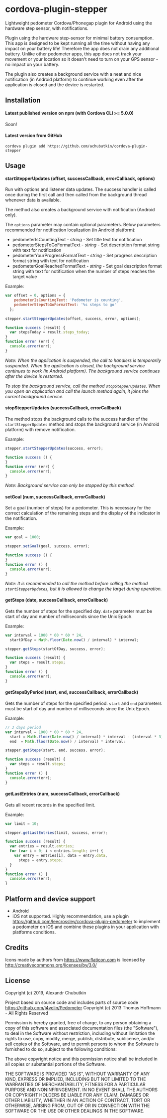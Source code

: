 # cordova-plugin-stepper

Lightweight pedometer Cordova/Phonegap plugin for Android using the hardware step sensor, with notifications.

Plugin using the hardware step-sensor for minimal battery consumption. This app is designed to be kept running all the time without having any impact on your battery life! Therefore the app does not drain any additional battery. Unlike other pedometer apps, this app does not track your movement or your location so it doesn't need to turn on your GPS sensor - no impact on your battery.

The plugin also creates a background service with a neat and nice notification (in Android platform) to continue working even after the application is closed and the device is restarted.

## Installation

#### Latest published version on npm (with Cordova CLI >= 5.0.0)

Soon!

#### Latest version from GitHub

```
cordova plugin add https://github.com/achubutkin/cordova-plugin-stepper
```
## Usage

#### startStepperUpdates (offset, successCallback, errorCallback, options) 
Run with options and listener data updates. The success handler is called once during the first call and then called from the background thread whenever data is available.

The method also creates a background service with notification (Android only).

The `options` parameter may contain optional parameters. Below parameters recommended for notification localization (in Android platform):
- pedometerIsCountingText - _string_ - Set title text for notification
- pedometerStepsToGoFormatText - _string_ - Set description format string with text for notification
- pedometerYourProgressFormatText - _string_ - Set progress description format string with text for notification
- pedometerGoalReachedFormatText - _string_ - Set goal description format string with text for notification when the number of steps reaches the target value

Example:
```js
var offset = 0, options = { 
    pedometerIsCountingText: 'Pedometer is counting', 
    pedometerStepsToGoFormatText: '%s steps to go'
  };
  
stepper.startStepperUpdates(offset, success, error, options);

function success (result) {
  var stepsToday = result.steps_today;
}
function error (err) {
  console.error(err);
}
```

_Note: When the application is suspended, the call to handlers is temporarily suspended. When the application is closed, the background service continues to work (in Android platform). The background service continues after the device is restarted._

_To stop the background service, call the method `stopStepperUpdates`. When you open an application and call the launch method again, it joins the current background service._

#### stopStepperUpdates (successCallback, errorCallback) 
The method stops the background calls to the success handler of the `startStepperUpdates` method and stops the background service (in Android platform) with remove notification.

Example:
```js
stepper.startStepperUpdates(success, error);

function success () {
}
function error (err) {
  console.error(err);
}
```

_Note: Background service can only be stopped by this method._

#### setGoal (num, successCallback, errorCallback) 
Set a goal (number of steps) for a pedometer. This is necessary for the correct calculation of the remaining steps and the display of the indicator in the notification.

Example:
```js
var goal = 1000;

stepper.setGoal(goal, success, error);

function success () {
}
function error () {
  console.error(err);
}
```

_Note: It is recommended to call the method before calling the method `startStepperUpdates`, but it is allowed to change the target during operation._

#### getSteps (date, successCallback, errorCallback) 
Gets the number of steps for the specified day. `date` parameter must be start of day and number of milliseconds since the Unix Epoch.

Example:
```js
var interval = 1000 * 60 * 60 * 24, 
  startOfDay = Math.floor(Date.now() / interval) * interval;

stepper.getSteps(startOfDay, success, error);

function success (result) {
  var steps = result.steps;
}
function error () {
  console.error(err);
}
```

#### getStepsByPeriod (start, end, successCallback, errorCallback) 
Gets the number of steps for the specified period. `start` and `end` parameters must be start of day and number of milliseconds since the Unix Epoch.

Example:
```js
// 3 days period 
var interval = 1000 * 60 * 60 * 24, 
  start = Math.floor(Date.now() / interval) * interval - (interval * 3),
  end  = Math.floor(Date.now() / interval) * interval;

stepper.getSteps(start, end, success, error);

function success (result) {
  var steps = result.steps;
}
function error () {
  console.error(err);
}
```

#### getLastEntries (num, successCallback, errorCallback) 
Gets all recent records in the specified limit.

Example:
```js
var limit = 10;

stepper.getLastEntries(limit, success, error);

function success (result) {
  var entries = result.entries;
  for (var i = 0; i < entries.length; i++) {
    var entry = entries[i], data = entry.data,
      steps = entry.steps;
  }
}
function error () {
  console.error(err);
}
```

## Platform and device support

- Android
- iOS not supported. Highly recommendation, use a plugin https://github.com/leecrossley/cordova-plugin-pedometer to implement a pedometer on iOS and combine these plugins in your application with platforms conditions.

## Credits
Icons made by authors from https://www.flaticon.com is licensed by http://creativecommons.org/licenses/by/3.0/

## License

Copyright (c) 2019, Alexandr Chubutkin

Project based on source code and includes parts of source code https://github.com/j4velin/Pedometer 
Copyright (c) 2013 Thomas Hoffmann - All Rights Reserved

Permission is hereby granted, free of charge, to any person obtaining a copy
of this software and associated documentation files (the "Software"), to deal
in the Software without restriction, including without limitation the rights
to use, copy, modify, merge, publish, distribute, sublicense, and/or sell
copies of the Software, and to permit persons to whom the Software is
furnished to do so, subject to the following conditions:

The above copyright notice and this permission notice shall be included in all
copies or substantial portions of the Software.

THE SOFTWARE IS PROVIDED "AS IS", WITHOUT WARRANTY OF ANY KIND, EXPRESS OR
IMPLIED, INCLUDING BUT NOT LIMITED TO THE WARRANTIES OF MERCHANTABILITY,
FITNESS FOR A PARTICULAR PURPOSE AND NONINFRINGEMENT. IN NO EVENT SHALL THE
AUTHORS OR COPYRIGHT HOLDERS BE LIABLE FOR ANY CLAIM, DAMAGES OR OTHER
LIABILITY, WHETHER IN AN ACTION OF CONTRACT, TORT OR OTHERWISE, ARISING FROM,
OUT OF OR IN CONNECTION WITH THE SOFTWARE OR THE USE OR OTHER DEALINGS IN THE
SOFTWARE.